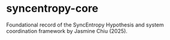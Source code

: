 # syncentropy-core
Foundational record of the SyncEntropy Hypothesis and system coordination framework by Jasmine Chiu (2025).
